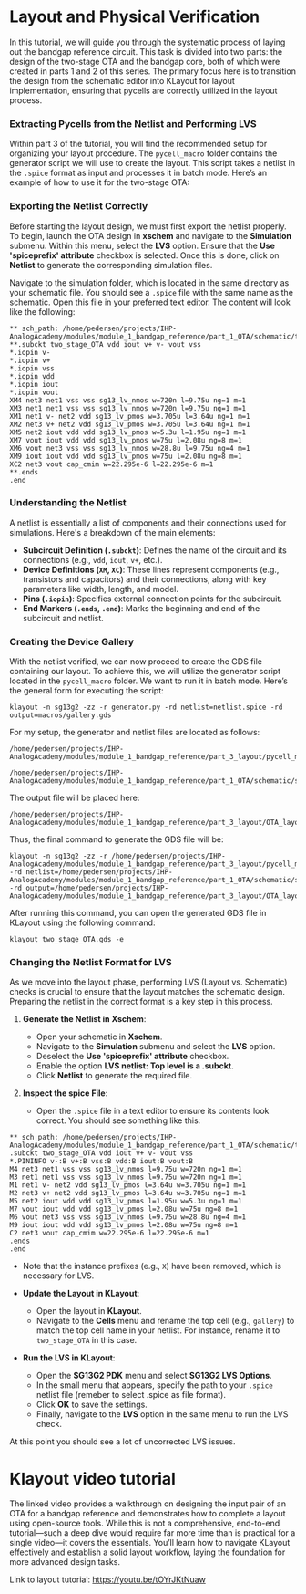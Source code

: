 # Layout and Physical Verification

In this tutorial, we will guide you through the systematic process of laying out the bandgap reference circuit. This task is divided into two parts: the design of the two-stage OTA and the bandgap core, both of which were created in parts 1 and 2 of this series. The primary focus here is to transition the design from the schematic editor into KLayout for layout implementation, ensuring that pycells are correctly utilized in the layout process.

### Extracting Pycells from the Netlist and Performing LVS

Within part 3 of the tutorial, you will find the recommended setup for organizing your layout procedure. The `pycell_macro` folder contains the generator script we will use to create the layout. This script takes a netlist in the `.spice` format as input and processes it in batch mode. Here’s an example of how to use it for the two-stage OTA:

### Exporting the Netlist Correctly

Before starting the layout design, we must first export the netlist properly. To begin, launch the OTA design in **xschem** and navigate to the **Simulation** submenu. Within this menu, select the **LVS** option. Ensure that the **Use 'spiceprefix' attribute** checkbox is selected. Once this is done, click on **Netlist** to generate the corresponding simulation files.

Navigate to the simulation folder, which is located in the same directory as your schematic file. You should see a `.spice` file with the same name as the schematic. Open this file in your preferred text editor. The content will look like the following:

```
** sch_path: /home/pedersen/projects/IHP-AnalogAcademy/modules/module_1_bandgap_reference/part_1_OTA/schematic/two_stage_OTA.sch
**.subckt two_stage_OTA vdd iout v+ v- vout vss
*.iopin v-
*.iopin v+
*.iopin vss
*.iopin vdd
*.iopin iout
*.iopin vout
XM4 net3 net1 vss vss sg13_lv_nmos w=720n l=9.75u ng=1 m=1
XM3 net1 net1 vss vss sg13_lv_nmos w=720n l=9.75u ng=1 m=1
XM1 net1 v- net2 vdd sg13_lv_pmos w=3.705u l=3.64u ng=1 m=1
XM2 net3 v+ net2 vdd sg13_lv_pmos w=3.705u l=3.64u ng=1 m=1
XM5 net2 iout vdd vdd sg13_lv_pmos w=5.3u l=1.95u ng=1 m=1
XM7 vout iout vdd vdd sg13_lv_pmos w=75u l=2.08u ng=8 m=1
XM6 vout net3 vss vss sg13_lv_nmos w=28.8u l=9.75u ng=4 m=1
XM9 iout iout vdd vdd sg13_lv_pmos w=75u l=2.08u ng=8 m=1
XC2 net3 vout cap_cmim w=22.295e-6 l=22.295e-6 m=1
**.ends
.end
```
### Understanding the Netlist

A netlist is essentially a list of components and their connections used for simulations. Here's a breakdown of the main elements:

- **Subcircuit Definition (`.subckt`)**: Defines the name of the circuit and its connections (e.g., `vdd`, `iout`, `v+`, etc.).
- **Device Definitions (`XM`, `XC`)**: These lines represent components (e.g., transistors and capacitors) and their connections, along with key parameters like width, length, and model.
- **Pins (`.iopin`)**: Specifies external connection points for the subcircuit.
- **End Markers (`.ends`, `.end`)**: Marks the beginning and end of the subcircuit and netlist.


### Creating the Device Gallery

With the netlist verified, we can now proceed to create the GDS file containing our layout. To achieve this, we will utilize the generator script located in the `pycell_macro` folder. We want to run it in batch mode. Here’s the general form for executing the script:

```
klayout -n sg13g2 -zz -r generator.py -rd netlist=netlist.spice -rd output=macros/gallery.gds
```

For my setup, the generator and netlist files are located as follows:

```
/home/pedersen/projects/IHP-AnalogAcademy/modules/module_1_bandgap_reference/part_3_layout/pycell_macro/generator.py
```

```
/home/pedersen/projects/IHP-AnalogAcademy/modules/module_1_bandgap_reference/part_1_OTA/schematic/simulations/two_stage_OTA.spice
```

The output file will be placed here:

```
/home/pedersen/projects/IHP-AnalogAcademy/modules/module_1_bandgap_reference/part_3_layout/OTA_layout/two_stage_OTA.gds
```

Thus, the final command to generate the GDS file will be:

```
klayout -n sg13g2 -zz -r /home/pedersen/projects/IHP-AnalogAcademy/modules/module_1_bandgap_reference/part_3_layout/pycell_macro/generator.py -rd netlist=/home/pedersen/projects/IHP-AnalogAcademy/modules/module_1_bandgap_reference/part_1_OTA/schematic/simulations/two_stage_OTA.spice -rd output=/home/pedersen/projects/IHP-AnalogAcademy/modules/module_1_bandgap_reference/part_3_layout/OTA_layout/two_stage_OTA.gds
```

After running this command, you can open the generated GDS file in KLayout using the following command:

```
klayout two_stage_OTA.gds -e
```
### Changing the Netlist Format for LVS

As we move into the layout phase, performing LVS (Layout vs. Schematic) checks is crucial to ensure that the layout matches the schematic design. Preparing the netlist in the correct format is a key step in this process. 

1. **Generate the Netlist in Xschem**:
    
    - Open your schematic in **Xschem**.
    - Navigate to the **Simulation** submenu and select the **LVS** option.
    - Deselect the **Use 'spiceprefix' attribute** checkbox.
    - Enable the option **LVS netlist: Top level is a .subckt**.
    - Click **Netlist** to generate the required file.

2. **Inspect the spice File**:
    
    - Open the `.spice` file in a text editor to ensure its contents look correct. You should see something like this:

```
** sch_path: /home/pedersen/projects/IHP-AnalogAcademy/modules/module_1_bandgap_reference/part_1_OTA/schematic/two_stage_OTA.sch
.subckt two_stage_OTA vdd iout v+ v- vout vss
*.PININFO v-:B v+:B vss:B vdd:B iout:B vout:B
M4 net3 net1 vss vss sg13_lv_nmos l=9.75u w=720n ng=1 m=1
M3 net1 net1 vss vss sg13_lv_nmos l=9.75u w=720n ng=1 m=1
M1 net1 v- net2 vdd sg13_lv_pmos l=3.64u w=3.705u ng=1 m=1
M2 net3 v+ net2 vdd sg13_lv_pmos l=3.64u w=3.705u ng=1 m=1
M5 net2 iout vdd vdd sg13_lv_pmos l=1.95u w=5.3u ng=1 m=1
M7 vout iout vdd vdd sg13_lv_pmos l=2.08u w=75u ng=8 m=1
M6 vout net3 vss vss sg13_lv_nmos l=9.75u w=28.8u ng=4 m=1
M9 iout iout vdd vdd sg13_lv_pmos l=2.08u w=75u ng=8 m=1
C2 net3 vout cap_cmim w=22.295e-6 l=22.295e-6 m=1
.ends
.end

```
- Note that the instance prefixes (e.g., `X`) have been removed, which is necessary for LVS.
    
- **Update the Layout in KLayout**:
    
    - Open the layout in **KLayout**.
    - Navigate to the **Cells** menu and rename the top cell (e.g., `gallery`) to match the top cell name in your netlist. For instance, rename it to `two_stage_OTA` in this case.
- **Run the LVS in KLayout**:
    
    - Open the **SG13G2 PDK** menu and select **SG13G2 LVS Options**.
    - In the small menu that appears, specify the path to your `.spice` netlist file (remeber to select .spice as file format).
    - Click **OK** to save the settings.
    - Finally, navigate to the **LVS** option in the same menu to run the LVS check.


At this point you should see a lot of uncorrected LVS issues.


# Klayout video tutorial
The linked video provides a walkthrough on designing the input pair of an OTA for a bandgap reference and demonstrates how to complete a layout using open-source tools. While this is not a comprehensive, 
end-to-end tutorial—such a deep dive would require far more time than is practical for a single video—it covers the essentials.
You’ll learn how to navigate KLayout effectively and establish a solid layout workflow, laying the foundation for more advanced design tasks.

Link to layout tutorial:
https://youtu.be/tOYrJKtNuaw
